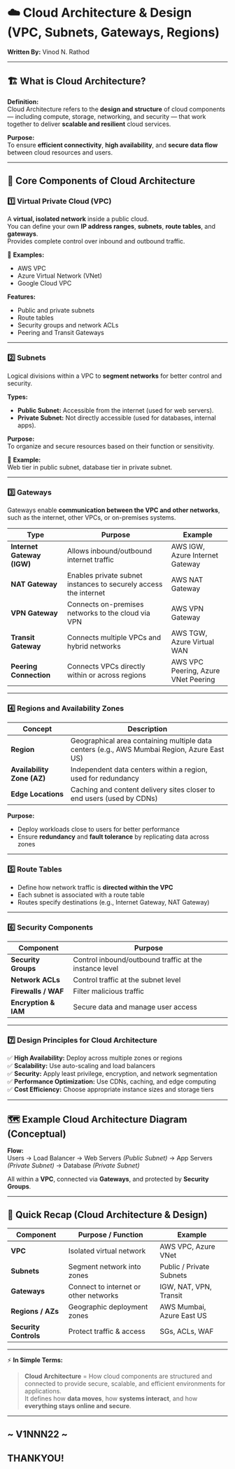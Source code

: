 

# ☁️ Cloud Architecture & Design (VPC, Subnets, Gateways, Regions)

**Written By:** Vinod N. Rathod  

---

## 🏗️ What is Cloud Architecture?

**Definition:**  
Cloud Architecture refers to the **design and structure** of cloud components — including compute, storage, networking, and security — that work together to deliver **scalable and resilient** cloud services.  

**Purpose:**  
To ensure **efficient connectivity**, **high availability**, and **secure data flow** between cloud resources and users.  

---

## 🧱 Core Components of Cloud Architecture

### 1️⃣ Virtual Private Cloud (VPC)
A **virtual, isolated network** inside a public cloud.  
You can define your own **IP address ranges**, **subnets**, **route tables**, and **gateways**.  
Provides complete control over inbound and outbound traffic.  

🔹 **Examples:**  
- AWS VPC  
- Azure Virtual Network (VNet)  
- Google Cloud VPC  

**Features:**  
- Public and private subnets  
- Route tables  
- Security groups and network ACLs  
- Peering and Transit Gateways  

---

### 2️⃣ Subnets
Logical divisions within a VPC to **segment networks** for better control and security.  

**Types:**  
- **Public Subnet:** Accessible from the internet (used for web servers).  
- **Private Subnet:** Not directly accessible (used for databases, internal apps).  

**Purpose:**  
To organize and secure resources based on their function or sensitivity.  

🔹 **Example:**  
Web tier in public subnet, database tier in private subnet.  

---

### 3️⃣ Gateways
Gateways enable **communication between the VPC and other networks**, such as the internet, other VPCs, or on-premises systems.  

| Type | Purpose | Example |
|------|----------|----------|
| **Internet Gateway (IGW)** | Allows inbound/outbound internet traffic | AWS IGW, Azure Internet Gateway |
| **NAT Gateway** | Enables private subnet instances to securely access the internet | AWS NAT Gateway |
| **VPN Gateway** | Connects on-premises networks to the cloud via VPN | AWS VPN Gateway |
| **Transit Gateway** | Connects multiple VPCs and hybrid networks | AWS TGW, Azure Virtual WAN |
| **Peering Connection** | Connects VPCs directly within or across regions | AWS VPC Peering, Azure VNet Peering |

---

### 4️⃣ Regions and Availability Zones

| Concept | Description |
|----------|--------------|
| **Region** | Geographical area containing multiple data centers (e.g., AWS Mumbai Region, Azure East US) |
| **Availability Zone (AZ)** | Independent data centers within a region, used for redundancy |
| **Edge Locations** | Caching and content delivery sites closer to end users (used by CDNs) |

**Purpose:**  
- Deploy workloads close to users for better performance  
- Ensure **redundancy** and **fault tolerance** by replicating data across zones  

---

### 5️⃣ Route Tables
- Define how network traffic is **directed within the VPC**  
- Each subnet is associated with a route table  
- Routes specify destinations (e.g., Internet Gateway, NAT Gateway)  

---

### 6️⃣ Security Components

| Component | Purpose |
|------------|----------|
| **Security Groups** | Control inbound/outbound traffic at the instance level |
| **Network ACLs** | Control traffic at the subnet level |
| **Firewalls / WAF** | Filter malicious traffic |
| **Encryption & IAM** | Secure data and manage user access |

---

### 7️⃣ Design Principles for Cloud Architecture

✅ **High Availability:** Deploy across multiple zones or regions  
✅ **Scalability:** Use auto-scaling and load balancers  
✅ **Security:** Apply least privilege, encryption, and network segmentation  
✅ **Performance Optimization:** Use CDNs, caching, and edge computing  
✅ **Cost Efficiency:** Choose appropriate instance sizes and storage tiers  

---

## 🗺️ Example Cloud Architecture Diagram (Conceptual)

**Flow:**  
Users → Load Balancer → Web Servers *(Public Subnet)* → App Servers *(Private Subnet)* → Database *(Private Subnet)*  

All within a **VPC**, connected via **Gateways**, and protected by **Security Groups**.  

---

## 🧾 Quick Recap (Cloud Architecture & Design)

| Component | Purpose / Function | Example |
|------------|--------------------|----------|
| **VPC** | Isolated virtual network | AWS VPC, Azure VNet |
| **Subnets** | Segment network into zones | Public / Private Subnets |
| **Gateways** | Connect to internet or other networks | IGW, NAT, VPN, Transit |
| **Regions / AZs** | Geographic deployment zones | AWS Mumbai, Azure East US |
| **Security Controls** | Protect traffic & access | SGs, ACLs, WAF |

---

⚡ **In Simple Terms:**  
> **Cloud Architecture** = How cloud components are structured and connected to provide secure, scalable, and efficient environments for applications.  
It defines how **data moves**, how **systems interact**, and how **everything stays online and secure**.  

---
## ~ V1NNN22 ~
## THANKYOU! 